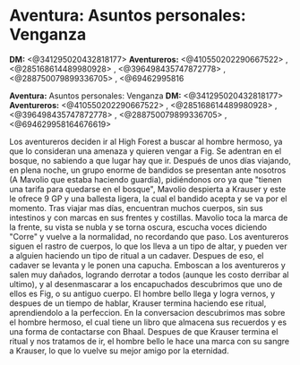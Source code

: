 # **Aventura:** Asuntos personales: Venganza
**DM:** <@341295020432818177> 
**Aventureros:** <@410550202290667522> , <@285168614489980928> , <@396498435747872778> , <@288750079899336705> , <@69462995816

**Aventura:** Asuntos personales: Venganza
**DM:** <@341295020432818177> 
**Aventureros:** <@410550202290667522> , <@285168614489980928> , <@396498435747872778> , <@288750079899336705> , <@694629958164676619> 

Los aventureros deciden ir al High Forest a buscar al hombre hermoso, ya que lo consideran una amenaza y quieren vengar a Fig.
Se adentran en el bosque, no sabiendo a que lugar hay que ir.
Después de unos días viajando, en plena noche, un grupo enorme de bandidos se presentan ante nosotros (A Mavolio que estaba haciendo guardia), pidiéndonos oro ya que "tienen una tarifa para quedarse en el bosque", Mavolio despierta a Krauser y este le ofrece 9 GP y una ballesta ligera, la cual el bandido acepta y se va por el momento.
Tras viajar mas días, encuentran muchos cuerpos, sin sus intestinos y con marcas en sus frentes y costillas. Mavolio toca la marca de la frente, su vista se nubla y se torna oscura, escucha voces diciendo "Corre" y vuelve a la normalidad, no recordando que paso.
Los aventureros siguen el rastro de cuerpos, lo que los lleva a un tipo de altar, y pueden ver a alguien haciendo un tipo de ritual a un cadaver. Despues de eso, el cadaver se levanta y le ponen una capucha.
Emboscan a los aventureros y salen muy dañados, logrando derrotar a todos (aunque les costo derribar al ultimo), y al desenmascarar a los encapuchados descubrimos que uno de ellos es Fig, o su antiguo cuerpo.
El hombre bello llega y logra vernos, y despues de un tiempo de hablar, Krauser termina haciendo ese ritual, aprendiendolo a la perfeccion.
En la conversacion descubrimos mas sobre el hombre hermoso, el cual tiene un libro que almacena sus recuerdos y es una forma de contactarse con Bhaal.
Despues de que Krauser termina el ritual y nos tratamos de ir,  el hombre bello le hace una marca con su sangre a Krauser, lo que lo vuelve su mejor amigo por la eternidad.

